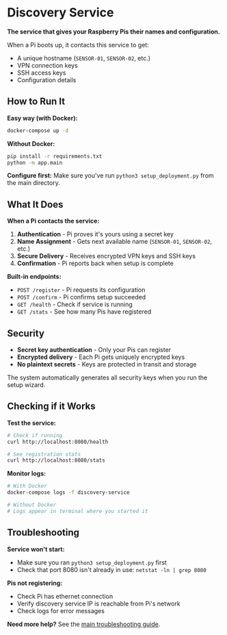 # Discovery Service

**The service that gives your Raspberry Pis their names and configuration.**

When a Pi boots up, it contacts this service to get:
- A unique hostname (`SENSOR-01`, `SENSOR-02`, etc.)
- VPN connection keys
- SSH access keys  
- Configuration details

## How to Run It

**Easy way (with Docker):**
```bash
docker-compose up -d
```

**Without Docker:**
```bash
pip install -r requirements.txt
python -m app.main
```

**Configure first:** Make sure you've run `python3 setup_deployment.py` from the main directory.

## What It Does

**When a Pi contacts the service:**

1. **Authentication** - Pi proves it's yours using a secret key
2. **Name Assignment** - Gets next available name (`SENSOR-01`, `SENSOR-02`, etc.)  
3. **Secure Delivery** - Receives encrypted VPN keys and SSH keys
4. **Confirmation** - Pi reports back when setup is complete

**Built-in endpoints:**
- `POST /register` - Pi requests its configuration
- `POST /confirm` - Pi confirms setup succeeded  
- `GET /health` - Check if service is running
- `GET /stats` - See how many Pis have registered

## Security

- **Secret key authentication** - Only your Pis can register
- **Encrypted delivery** - Each Pi gets uniquely encrypted keys
- **No plaintext secrets** - Keys are protected in transit and storage

The system automatically generates all security keys when you run the setup wizard.

## Checking if it Works

**Test the service:**
```bash
# Check if running
curl http://localhost:8080/health

# See registration stats  
curl http://localhost:8080/stats
```

**Monitor logs:**
```bash
# With Docker
docker-compose logs -f discovery-service

# Without Docker  
# Logs appear in terminal where you started it
```

## Troubleshooting

**Service won't start:**
- Make sure you ran `python3 setup_deployment.py` first
- Check that port 8080 isn't already in use: `netstat -ln | grep 8080`

**Pis not registering:**
- Check Pi has ethernet connection
- Verify discovery service IP is reachable from Pi's network
- Check logs for error messages

**Need more help?** See the [main troubleshooting guide](../docs/bootstrap-troubleshooting.md).